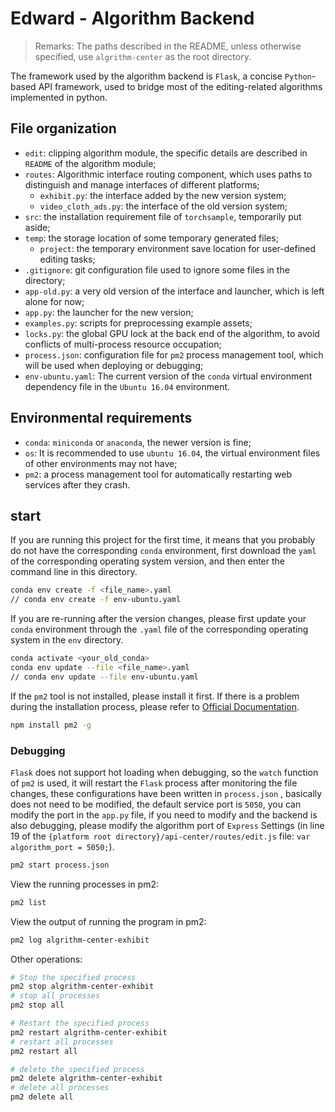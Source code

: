 # Edward - Algorithm Backend

> Remarks: The paths described in the README, unless otherwise specified, use `algrithm-center` as the root directory.

The framework used by the algorithm backend is `Flask`, a concise `Python`-based API framework, used to bridge most of the editing-related algorithms implemented in python.

## File organization

- `edit`: clipping algorithm module, the specific details are described in `README` of the algorithm module;
- `routes`: Algorithmic interface routing component, which uses paths to distinguish and manage interfaces of different platforms;
     - `exhibit.py`: the interface added by the new version system;
     - `video_cloth_ads.py`: the interface of the old version system;
- `src`: the installation requirement file of `torchsample`, temporarily put aside;
- `temp`: the storage location of some temporary generated files;
     - `project`: the temporary environment save location for user-defined editing tasks;
- `.gitignore`: git configuration file used to ignore some files in the directory;
- `app-old.py`: a very old version of the interface and launcher, which is left alone for now;
- `app.py`: the launcher for the new version;
- `examples.py`: scripts for preprocessing example assets;
- `locks.py`: the global GPU lock at the back end of the algorithm, to avoid conflicts of multi-process resource occupation;
- `process.json`: configuration file for `pm2` process management tool, which will be used when deploying or debugging;
- `env-ubuntu.yaml`: The current version of the `conda` virtual environment dependency file in the `Ubuntu 16.04` environment.

## Environmental requirements

- `conda`: `miniconda` or `anaconda`, the newer version is fine;
- `os`: It is recommended to use `ubuntu 16.04`, the virtual environment files of other environments may not have;
- `pm2`: a process management tool for automatically restarting web services after they crash.

## start

If you are running this project for the first time, it means that you probably do not have the corresponding `conda` environment, first download the `yaml` of the corresponding operating system version, and then enter the command line in this directory.

```bash
conda env create -f <file_name>.yaml
// conda env create -f env-ubuntu.yaml
```

If you are re-running after the version changes, please first update your `conda` environment through the `.yaml` file of the corresponding operating system in the `env` directory.

```bash
conda activate <your_old_conda>
conda env update --file <file_name>.yaml
// conda env update --file env-ubuntu.yaml
```

If the `pm2` tool is not installed, please install it first. If there is a problem during the installation process, please refer to [Official Documentation](https://pm2.keymetrics.io/).

```bash
npm install pm2 -g
```

### Debugging

`Flask` does not support hot loading when debugging, so the `watch` function of `pm2` is used, it will restart the `Flask` process after monitoring the file changes, these configurations have been written in `process.json` , basically does not need to be modified, the default service port is `5050`, you can modify the port in the `app.py` file, if you need to modify and the backend is also debugging, please modify the algorithm port of `Express` Settings (in line 19 of the `{platform root directory}/api-center/routes/edit.js` file: `var algorithm_port = 5050;`).

```bash
pm2 start process.json
```

View the running processes in pm2:

```bash
pm2 list
```

View the output of running the program in pm2:

```bash
pm2 log algrithm-center-exhibit
```

Other operations:

```bash
# Stop the specified process
pm2 stop algrithm-center-exhibit
# stop all processes
pm2 stop all
```

```bash
# Restart the specified process
pm2 restart algrithm-center-exhibit
# restart all processes
pm2 restart all
```

```bash
# delete the specified process
pm2 delete algrithm-center-exhibit
# delete all processes
pm2 delete all
```